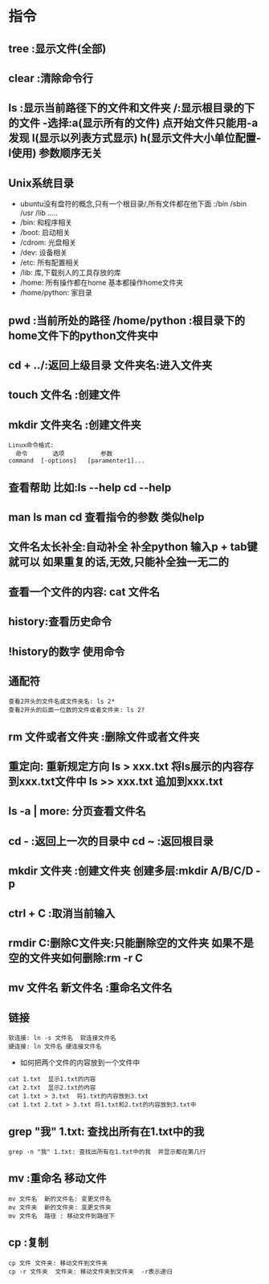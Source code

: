 # 指令
## tree  :显示文件(全部)
## clear :清除命令行
## ls :显示当前路径下的文件和文件夹   /:显示根目录的下的文件  -选择:a(显示所有的文件) 点开始文件只能用-a发现  l(显示以列表方式显示) h(显示文件大小单位配置-l使用)  参数顺序无关
## Unix系统目录
 * ubuntu没有盘符的概念,只有一个根目录/,所有文件都在他下面 :/bin  /sbin  /usr  /lib .....
 * /bin: 和程序相关
 * /boot: 启动相关
 * /cdrom: 光盘相关
 * /dev: 设备相关
 * /etc: 所有配置相关
 * /lib: 库,下载别人的工具存放的库
 * /home: 所有操作都在home   基本都操作home文件夹 
 * /home/python:  家目录
## pwd  :当前所处的路径  /home/python  :根目录下的home文件下的python文件夹中
## cd + ../:返回上级目录   文件夹名:进入文件夹
## touch 文件名  :创建文件
## mkdir 文件夹名 :创建文件夹
```
Linux命令格式:
  命令       选项          参数
command  [-options]   [paramenter1]...
```
## 查看帮助 比如:ls --help  cd --help
## man ls   man cd  查看指令的参数   类似help
## 文件名太长补全:自动补全 补全python  输入p + tab键就可以  如果重复的话,无效,只能补全独一无二的
## 查看一个文件的内容: cat 文件名  
## history:查看历史命令
## !history的数字  使用命令
## 通配符
```
查看2开头的文件名或文件夹名: ls 2*
查看2开头的后面一位数的文件或者文件夹: ls 2?
```
## rm 文件或者文件夹  :删除文件或者文件夹
## 重定向: 重新规定方向 ls > xxx.txt  将ls展示的内容存到xxx.txt文件中   ls >> xxx.txt 追加到xxx.txt
## ls -a | more: 分页查看文件名
## cd - :返回上一次的目录中   cd ~ :返回根目录
## mkdir 文件夹 :创建文件夹  创建多层:mkdir A/B/C/D -p
## ctrl + C :取消当前输入
## rmdir C:删除C文件夹:只能删除空的文件夹   如果不是空的文件夹如何删除:rm -r C
## mv 文件名  新文件名  :重命名文件名
## 链接
```
软连接: ln -s 文件名  软连接文件名
硬连接: ln 文件名 硬连接文件名
```
 * 如何把两个文件的内容放到一个文件中
 ```
 cat 1.txt  显示1.txt的内容          
 cat 2.txt  显示2.txt的内容
 cat 1.txt > 3.txt  将1.txt的内容放到3.txt
 cat 1.txt 2.txt > 3.txt 将1.txt和2.txt的内容放到3.txt中
 ```
## grep "我" 1.txt: 查找出所有在1.txt中的我
```
grep -n "我" 1.txt: 查找出所有在1.txt中的我  并显示都在第几行
```
## mv :重命名  移动文件
```
mv 文件名  新的文件名: 变更文件名
mv 文件夹  新的文件夹: 变更文件夹
mv 文件名  路径 : 移动文件到路径下
```
## cp :复制
```
cp 文件 文件夹: 移动文件到文件夹
cp -r 文件夹  文件夹: 移动文件夹到文件夹  -r表示递归
```